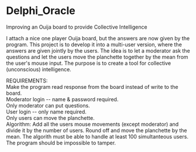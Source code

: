 # Delphi_Oracle
Improving an Ouija board to provide Collective Intelligence

I attach a nice one player Ouija board, but the answers are now given by the program. This project is to develop it into a multi-user version, where the answers are given jointly by the users.
The idea is to let a moderator ask the questions and let the users move the planchette together by the mean from the user's mouse input. The purpose is to create a tool for collective (unconscious) intelligence.

REQUIREMENTS:<br>
Make the program read response from the board instead of write to the board. <br>
Moderator login -- name & password required. <br>
Only moderator can put questions. <br>
User login -- only name required. <br>
Only users can move the planchette. <br>
Algorithm: Add all the users mouse movements (except moderator) and divide it by the number of users. Round off and move the planchette by the mean.
The algorith must be able to handle at least 100 simultanteous users.
The program should be impossible to tamper.
